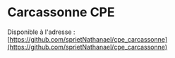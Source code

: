 # Carcassonne CPE

Disponible à l'adresse : [https://github.com/sprietNathanael/cpe_carcassonne](https://github.com/sprietNathanael/cpe_carcassonne)
